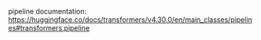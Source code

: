 pipeline documentation: 
    https://huggingface.co/docs/transformers/v4.30.0/en/main_classes/pipelines#transformers.pipeline

